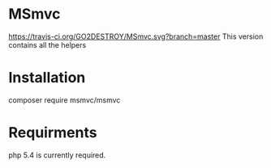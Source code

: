 # MSmvc
https://travis-ci.org/GO2DESTROY/MSmvc.svg?branch=master
This version contains all the helpers

# Installation
composer require msmvc/msmvc

# Requirments
php 5.4 is currently required.
